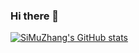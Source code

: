 ### Hi there 👋

<!--
**SiMuZhang/SiMuZhang** is a ✨ _special_ ✨ repository because its `README.md` (this file) appears on your GitHub profile.

Here are some ideas to get you started:

- 🔭 I’m currently working on ...
- 🌱 I’m currently learning ...
- 👯 I’m looking to collaborate on ...
- 🤔 I’m looking for help with ...
- 💬 Ask me about ...
- 📫 How to reach me: ...
- 😄 Pronouns: ...
- ⚡ Fun fact: ...
-->
 [![SiMuZhang's GitHub stats](https://github-readme-stats.vercel.app/api?username=SiMuZhang)](https://github.com/SiMuZhang/github-readme-stats)
